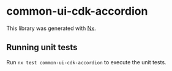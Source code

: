 # common-ui-cdk-accordion

This library was generated with [Nx](https://nx.dev).

## Running unit tests

Run `nx test common-ui-cdk-accordion` to execute the unit tests.
